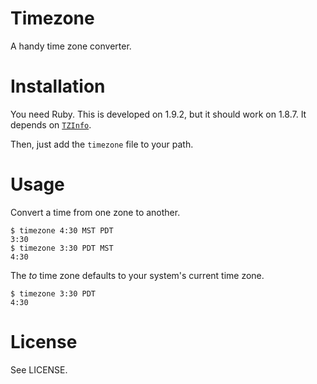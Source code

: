 # Timezone

A handy time zone converter.

# Installation
You need Ruby. This is developed on 1.9.2, but it should work on 1.8.7.
It depends on [`TZInfo`](http://tzinfo.rubyforge.org/).

Then, just add the `timezone` file to your path.

# Usage
Convert a time from one zone to another.

    $ timezone 4:30 MST PDT
    3:30
    $ timezone 3:30 PDT MST
    4:30

The _to_ time zone defaults to your system's current time zone.

    $ timezone 3:30 PDT
    4:30


# License
See LICENSE.

